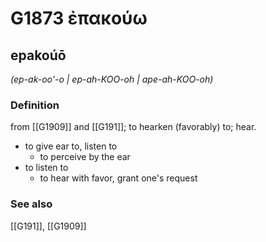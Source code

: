 # G1873 ἐπακούω

## epakoúō

_(ep-ak-oo'-o | ep-ah-KOO-oh | ape-ah-KOO-oh)_

### Definition

from [[G1909]] and [[G191]]; to hearken (favorably) to; hear.

- to give ear to, listen to
  - to perceive by the ear
- to listen to
  - to hear with favor, grant one's request

### See also

[[G191]], [[G1909]]

